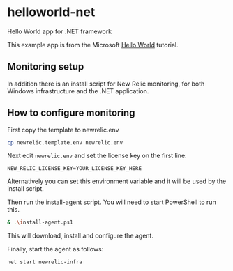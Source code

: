# helloworld-net
Hello World app for .NET framework

This example app is from the Microsoft [Hello World](https://docs.microsoft.com/en-us/visualstudio/get-started/csharp/tutorial-wpf) tutorial.

## Monitoring setup
In addition there is an install script for New Relic monitoring, for both Windows infrastructure and the .NET application.

## How to configure monitoring
First copy the template to newrelic.env
```sh
cp newrelic.template.env newrelic.env
```

Next edit `newrelic.env` and set the license key on the first line:
```
NEW_RELIC_LICENSE_KEY=YOUR_LICENSE_KEY_HERE
```
Alternatively you can set this environment variable and it will be used by the install script.

Then run the install-agent script.  You will need to start PowerShell to run this.
```sh
& .\install-agent.ps1
```
This will download, install and configure the agent.

Finally, start the agent as follows:
```sh
net start newrelic-infra
```

